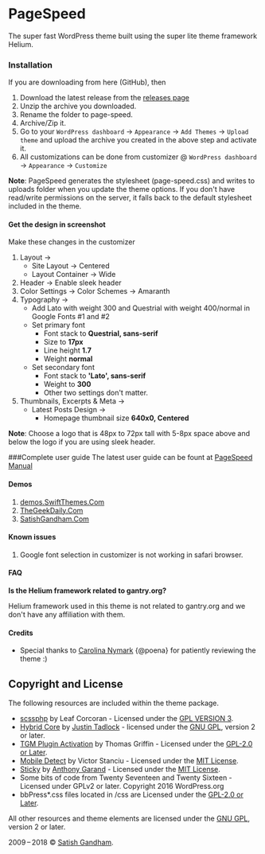 # PageSpeed 
The super fast WordPress theme built using the super lite theme framework Helium.

### Installation
If you are downloading from here (GitHub), then 
1. Download the latest release from the [releases page](https://github.com/SwiftThemes/PageSpeed/releases)
2. Unzip the archive you downloaded.
3. Rename the folder to page-speed.
4. Archive/Zip it.
5. Go to your `WordPress dashboard` -> `Appearance` -> `Add Themes` -> `Upload theme` and upload the archive you created in the above step and activate it.
6. All customizations can be done from customizer @ `WordPress dashboard` -> `Appearance` -> `Customize`

**Note**: PageSpeed generates the stylesheet (page-speed.css) and writes to uploads folder when you update the theme options.
If you don't have read/write permissions on the server, it falls back to the default stylesheet included in the theme.

#### Get the design in screenshot
Make these changes in the customizer
1. Layout ->
    * Site Layout -> Centered
    * Layout Container -> Wide
2. Header -> Enable sleek header
2. Color Settings -> Color Schemes -> Amaranth
3. Typography ->
    * Add Lato with weight 300 and Questrial with weight 400/normal in Google Fonts #1 and #2
    * Set primary font 
        * Font stack to **Questrial, sans-serif**
        * Size to **17px**
        * Line height **1.7**
        * Weight **normal**
    * Set secondary font
        * Font stack to **'Lato', sans-serif**
        * Weight to **300**
        * Other two settings don't matter.
4. Thumbnails, Excerpts & Meta ->
    * Latest Posts Design ->
        * Homepage thumbnail size **640x0, Centered**
    
**Note**: Choose a logo that is 48px to 72px tall with 5-8px space above and below the logo if you are using sleek header.

###Complete user guide
The latest user guide can be fount at [PageSpeed Manual](https://swiftthemes.com/getting-started-pagespeed/)

#### Demos
1. [demos.SwiftThemes.Com](http://demos.swiftthemes.com)
1. [TheGeekDaily.Com](https://TheGeekDaily.Com)
1. [SatishGandham.Com](http://SatishGandham.Com)

#### Known issues
1. Google font selection in customizer is not working in safari browser.

#### FAQ
**Is the Helium framework related to gantry.org?**

Helium framework used in this theme is not related to gantry.org and we don't have any affiliation with them.

#### Credits
* Special thanks to [Carolina Nymark](http://theme.tips) {@poena} for patiently reviewing the theme :)

## Copyright and License

The following resources are included within the theme package.

* [scssphp](https://github.com/leafo/scssphp/) by Leaf Corcoran - Licensed under the [GPL VERSION 3](https://github.com/leafo/scssphp/blob/v0.0.12/LICENSE.md).
* [Hybrid Core](https://themehybrid.com/hybrid-core) by [Justin Tadlock](http://justintadlock.com) - licensed under the [GNU GPL](http://www.gnu.org/licenses/old-licenses/gpl-2.0.html), version 2 or later.
* [TGM Plugin Activation](http://tgmpluginactivation.com) by Thomas Griffin - Licensed under the [GPL-2.0 or Later](https://opensource.org/licenses/GPL-2.0).
* [Mobile Detect](http://mobiledetect.net) by Victor Stanciu - Licensed under the [ MIT License](http://www.opensource.org/licenses/mit-license.php).
* [Sticky](http://stickyjs.com) by [Anthony Garand](http://anthonygarand.com/) - Licensed under the [ MIT License](http://www.opensource.org/licenses/mit-license.php).
* Some bits of code from Twenty Seventeen and Twenty Sixteen - Licensed under GPLv2 or later. Copyright 2016 WordPress.org 
* bbPress*.css files located in /css are Licensed under the [GPL-2.0 or Later](https://opensource.org/licenses/GPL-2.0).

All other resources and theme elements are licensed under the [GNU GPL](http://www.gnu.org/licenses/old-licenses/gpl-2.0.html), version 2 or later.

2009&thinsp;&ndash;&thinsp;2018 &copy; [Satish Gandham](http://satishgandham.com).
